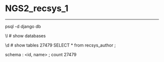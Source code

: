 # NGS2_recsys_1

---

psql -d django db 

\l      # show databases

\d      # show tables 
27479
SELECT *  from recsys_author ;

schema : <id, name> ; count 27479
